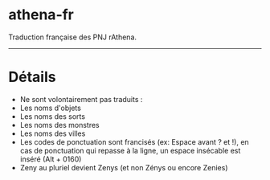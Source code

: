 athena-fr
=========

Traduction française des PNJ rAthena.

_________________________________________________

Détails
=======
* Ne sont volontairement pas traduits :
 * Les noms d'objets
 * Les noms des sorts
 * Les noms des monstres
 * Les noms des villes
* Les codes de ponctuation sont francisés (ex: Espace avant ? et !), en cas de ponctuation qui repasse à la ligne, un
espace insécable est inséré (Alt + 0160)
* Zeny au pluriel devient Zenys (et non Zénys ou encore Zenies)
